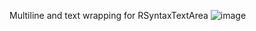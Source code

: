 Multiline and text wrapping for RSyntaxTextArea
![image](https://github.com/cengizeken/RSyntaxTextAreaMultilineWrap/assets/107314888/b2f8c7f7-a7e0-40ee-b3fb-99968f0f42a8)
